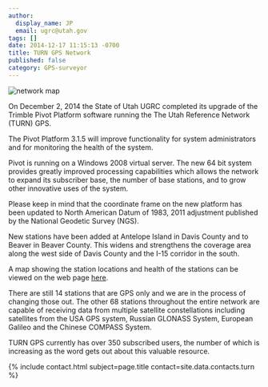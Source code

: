 ```yaml
---
author:
  display_name: JP
  email: ugrc@utah.gov
tags: []
date: 2014-12-17 11:15:13 -0700
title: TURN GPS Network
published: false
category: GPS-surveyor
---
```


![network map](/images/404.png)

On December 2, 2014 the State of Utah UGRC completed its upgrade of the Trimble Pivot Platform software running the The Utah Reference Network (TURN) GPS.

The Pivot Platform 3.1.5 will improve functionality for system administrators and for monitoring the health of the system.

Pivot is running on a Windows 2008 virtual server. The new 64 bit system provides greatly improved processing capabilities which allows the network to expand its subscriber base, the number of base stations, and to grow other innovative uses of the system.

Please keep in mind that the coordinate frame on the new platform has been updated to North American Datum of 1983, 2011 adjustment published by the National Geodetic Survey (NGS).

New stations have been added at Antelope Island in Davis County and to Beaver in Beaver County. This widens and strengthens the coverage area along the west side of Davis County and the I-15 corridor in the south.

A map showing the station locations and health of the stations can be viewed on the web page [here](https://turngps.utah.gov/Map/SensorMap.aspx).

There are still 14 stations that are GPS only and we are in the process of changing those out. The other 68 stations throughout the entire network are capable of receiving data from multiple satellite constellations including satellites from the USA GPS system, Russian GLONASS System, European Galileo and the Chinese COMPASS System.

TURN GPS currently has over 350 subscribed users, the number of which is increasing as the word gets out about this valuable resource.

{% include contact.html subject=page.title contact=site.data.contacts.turn %}
